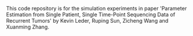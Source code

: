 This code repository is for the simulation experiments in paper 'Parameter Estimation from Single Patient, Single Time-Point Sequencing Data of Recurrent Tumors' by Kevin Leder, Ruping Sun, Zicheng Wang and Xuanming Zhang.
